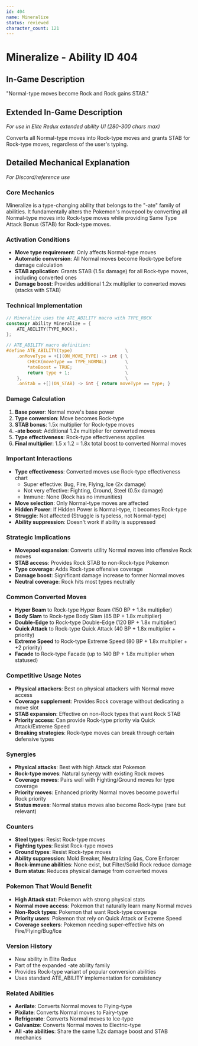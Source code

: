 ```yaml
---
id: 404
name: Mineralize
status: reviewed
character_count: 121
---
```


# Mineralize - Ability ID 404

## In-Game Description
"Normal-type moves become Rock and Rock gains STAB."

## Extended In-Game Description
*For use in Elite Redux extended ability UI (280-300 chars max)*

Converts all Normal-type moves into Rock-type moves and grants STAB for Rock-type moves, regardless of the user's typing.

## Detailed Mechanical Explanation
*For Discord/reference use*

### Core Mechanics
Mineralize is a type-changing ability that belongs to the "-ate" family of abilities. It fundamentally alters the Pokemon's movepool by converting all Normal-type moves into Rock-type moves while providing Same Type Attack Bonus (STAB) for Rock-type moves.

### Activation Conditions
- **Move type requirement**: Only affects Normal-type moves
- **Automatic conversion**: All Normal moves become Rock-type before damage calculation
- **STAB application**: Grants STAB (1.5x damage) for all Rock-type moves, including converted ones
- **Damage boost**: Provides additional 1.2x multiplier to converted moves (stacks with STAB)

### Technical Implementation
```c
// Mineralize uses the ATE_ABILITY macro with TYPE_ROCK
constexpr Ability Mineralize = {
    ATE_ABILITY(TYPE_ROCK),
};

// ATE_ABILITY macro definition:
#define ATE_ABILITY(type)                    \
    .onMoveType = +[](ON_MOVE_TYPE) -> int { \
        CHECK(moveType == TYPE_NORMAL)       \
        *ateBoost = TRUE;                    \
        return type + 1;                     \
    },                                       \
    .onStab = +[](ON_STAB) -> int { return moveType == type; }
```

### Damage Calculation
1. **Base power**: Normal move's base power
2. **Type conversion**: Move becomes Rock-type
3. **STAB bonus**: 1.5x multiplier for Rock-type moves
4. **-ate boost**: Additional 1.2x multiplier for converted moves
5. **Type effectiveness**: Rock-type effectiveness applies
6. **Final multiplier**: 1.5 x 1.2 = 1.8x total boost to converted Normal moves

### Important Interactions
- **Type effectiveness**: Converted moves use Rock-type effectiveness chart
  - Super effective: Bug, Fire, Flying, Ice (2x damage)
  - Not very effective: Fighting, Ground, Steel (0.5x damage)
  - Immune: None (Rock has no immunities)
- **Move selection**: Only Normal-type moves are affected
- **Hidden Power**: If Hidden Power is Normal-type, it becomes Rock-type
- **Struggle**: Not affected (Struggle is typeless, not Normal-type)
- **Ability suppression**: Doesn't work if ability is suppressed

### Strategic Implications
- **Movepool expansion**: Converts utility Normal moves into offensive Rock moves
- **STAB access**: Provides Rock STAB to non-Rock-type Pokemon
- **Type coverage**: Adds Rock-type offensive coverage
- **Damage boost**: Significant damage increase to former Normal moves
- **Neutral coverage**: Rock hits most types neutrally

### Common Converted Moves
- **Hyper Beam** to Rock-type Hyper Beam (150 BP + 1.8x multiplier)
- **Body Slam** to Rock-type Body Slam (85 BP + 1.8x multiplier)
- **Double-Edge** to Rock-type Double-Edge (120 BP + 1.8x multiplier)
- **Quick Attack** to Rock-type Quick Attack (40 BP + 1.8x multiplier + priority)
- **Extreme Speed** to Rock-type Extreme Speed (80 BP + 1.8x multiplier + +2 priority)
- **Facade** to Rock-type Facade (up to 140 BP + 1.8x multiplier when statused)

### Competitive Usage Notes
- **Physical attackers**: Best on physical attackers with Normal move access
- **Coverage supplement**: Provides Rock coverage without dedicating a move slot
- **STAB expansion**: Effective on non-Rock types that want Rock STAB
- **Priority access**: Can provide Rock-type priority via Quick Attack/Extreme Speed
- **Breaking strategies**: Rock-type moves can break through certain defensive types

### Synergies
- **Physical attacks**: Best with high Attack stat Pokemon
- **Rock-type moves**: Natural synergy with existing Rock moves
- **Coverage moves**: Pairs well with Fighting/Ground moves for type coverage
- **Priority moves**: Enhanced priority Normal moves become powerful Rock priority
- **Status moves**: Normal status moves also become Rock-type (rare but relevant)

### Counters
- **Steel types**: Resist Rock-type moves
- **Fighting types**: Resist Rock-type moves
- **Ground types**: Resist Rock-type moves
- **Ability suppression**: Mold Breaker, Neutralizing Gas, Core Enforcer
- **Rock-immune abilities**: None exist, but Filter/Solid Rock reduce damage
- **Burn status**: Reduces physical damage from converted moves

### Pokemon That Would Benefit
- **High Attack stat**: Pokemon with strong physical stats
- **Normal move access**: Pokemon that naturally learn many Normal moves
- **Non-Rock types**: Pokemon that want Rock-type coverage
- **Priority users**: Pokemon that rely on Quick Attack or Extreme Speed
- **Coverage seekers**: Pokemon needing super-effective hits on Fire/Flying/Bug/Ice

### Version History
- New ability in Elite Redux
- Part of the expanded -ate ability family
- Provides Rock-type variant of popular conversion abilities
- Uses standard ATE_ABILITY implementation for consistency

### Related Abilities
- **Aerilate**: Converts Normal moves to Flying-type
- **Pixilate**: Converts Normal moves to Fairy-type
- **Refrigerate**: Converts Normal moves to Ice-type
- **Galvanize**: Converts Normal moves to Electric-type
- **All -ate abilities**: Share the same 1.2x damage boost and STAB mechanics